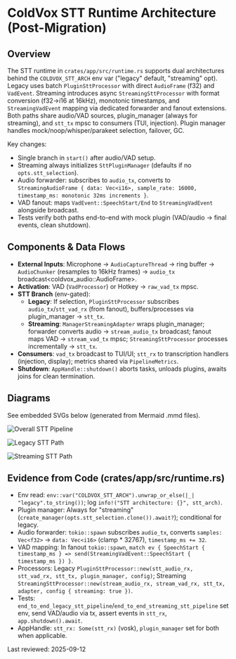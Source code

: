 # ColdVox STT Runtime Architecture (Post-Migration)

## Overview
The STT runtime in `crates/app/src/runtime.rs` supports dual architectures behind the `COLDVOX_STT_ARCH` env var ("legacy" default, "streaming" opt). Legacy uses batch `PluginSttProcessor` with direct `AudioFrame` (f32) and `VadEvent`. Streaming introduces async `StreamingSttProcessor` with format conversion (f32→i16 at 16kHz), monotonic timestamps, and `StreamingVadEvent` mapping via dedicated forwarder and fanout extensions. Both paths share audio/VAD sources, plugin_manager (always for streaming), and `stt_tx` mpsc<TranscriptionEvent> to consumers (TUI, injection). Plugin manager handles mock/noop/whisper/parakeet selection, failover, GC.

Key changes:
- Single branch in `start()` after audio/VAD setup.
- Streaming always initializes `SttPluginManager` (defaults if no `opts.stt_selection`).
- Audio forwarder: subscribes to `audio_tx`, converts to `StreamingAudioFrame { data: Vec<i16>, sample_rate: 16000, timestamp_ms: monotonic 32ms increments }`.
- VAD fanout: maps `VadEvent::SpeechStart/End` to `StreamingVadEvent` alongside broadcast.
- Tests verify both paths end-to-end with mock plugin (VAD/audio → final events, clean shutdown).

## Components & Data Flows
- **External Inputs**: Microphone → `AudioCaptureThread` → ring buffer → `AudioChunker` (resamples to 16kHz frames) → `audio_tx` broadcast<coldvox_audio::AudioFrame>.
- **Activation**: VAD (`VadProcessor`) or Hotkey → `raw_vad_tx` mpsc<VadEvent>.
- **STT Branch** (env-gated):
  - **Legacy**: If selection, `PluginSttProcessor` subscribes `audio_tx`/`stt_vad_rx` (from fanout), buffers/processes via plugin_manager → `stt_tx`.
  - **Streaming**: `ManagerStreamingAdapter` wraps plugin_manager; forwarder converts audio → `stream_audio_tx` broadcast<StreamingAudioFrame>; fanout maps VAD → `stream_vad_tx` mpsc<StreamingVadEvent>; `StreamingSttProcessor` processes incrementally → `stt_tx`.
- **Consumers**: `vad_tx` broadcast to TUI/UI; `stt_rx` to transcription handlers (injection, display); metrics shared via `PipelineMetrics`.
- **Shutdown**: `AppHandle::shutdown()` aborts tasks, unloads plugins, awaits joins for clean termination.

## Diagrams
See embedded SVGs below (generated from Mermaid .mmd files).

![Overall STT Pipeline](stt-overall-pipeline.svg)

![Legacy STT Path](stt-legacy-path.svg)

![Streaming STT Path](stt-streaming-path.svg)

## Evidence from Code (crates/app/src/runtime.rs)
- Env read: `env::var("COLDVOX_STT_ARCH").unwrap_or_else(|_| "legacy".to_string())`; log `info!("STT architecture: {}", stt_arch)`.
- Plugin manager: Always for "streaming" (`create_manager(opts.stt_selection.clone()).await?`); conditional for legacy.
- Audio forwarder: `tokio::spawn` subscribes `audio_tx`, converts `samples: Vec<f32>` → `data: Vec<i16>` (clamp * 32767), `timestamp_ms += 32`.
- VAD mapping: In fanout `tokio::spawn`, `match ev { SpeechStart { timestamp_ms } => send(StreamingVadEvent::SpeechStart { timestamp_ms }) }`.
- Processors: Legacy `PluginSttProcessor::new(stt_audio_rx, stt_vad_rx, stt_tx, plugin_manager, config)`; Streaming `StreamingSttProcessor::new(stream_audio_rx, stream_vad_rx, stt_tx, adapter, config { streaming: true })`.
- Tests: `end_to_end_legacy_stt_pipeline`/`end_to_end_streaming_stt_pipeline` set env, send VAD/audio via tx, assert events in `stt_rx`, `app.shutdown().await`.
- AppHandle: `stt_rx: Some(stt_rx)` (vosk), `plugin_manager` set for both when applicable.

Last reviewed: 2025-09-12
